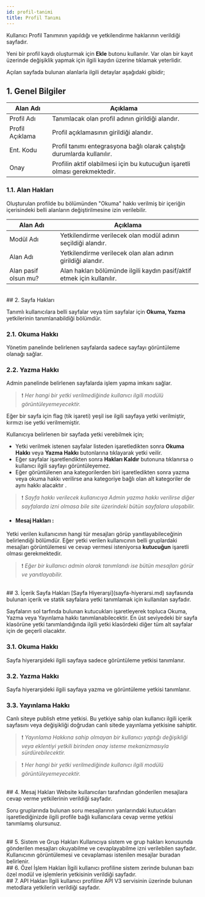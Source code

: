 ```yaml
---
id: profil-tanimi
title: Profil Tanımı
---
```


Kullanıcı Profil Tanımının yapıldığı ve yetkilendirme haklarının verildiği sayfadır.

Yeni bir profil kaydı oluşturmak için **Ekle** butonu kullanılır. Var olan bir kayıt üzerinde değişiklik yapmak için ilgili kaydın üzerine tıklamak yeterlidir.

Açılan sayfada bulunan alanlarla ilgili detaylar aşağıdaki gibidir;

## 1. Genel Bilgiler

|Alan Adı|Açıklama|
|--|--|
|Profil Adı|Tanımlacak olan profil adının girildiği alandır.|
|Profil Açıklama|Profil açıklamasının girildiği alandır.|
|Ent. Kodu|Profil tanımı entegrasyona bağlı olarak çalıştığı durumlarda kullanılır.|
|Onay|Profilin aktif olabilmesi için bu kutucuğun işaretli olması gerekmektedir.|

### 1.1. Alan Hakları

Oluşturulan profilde bu bölümünden "Okuma" hakkı verilmiş bir içeriğin içerisindeki belli alanların değiştirilmesine izin verilebilir.

|Alan Adı|Açıklama|
|--|--|
|Modül Adı|Yetkilendirme verilecek olan modül adının seçildiği alandır.|
|Alan Adı|Yetkilendirme verilecek olan alan adının girildiği alandır.|
|Alan pasif olsun mu?|Alan hakları bölümünde ilgili kaydın pasif/aktif etmek için kullanılır.|

<br>
## 2. Sayfa Hakları

Tanımlı kullanıcılara belli sayfalar veya tüm sayfalar için  **Okuma, Yazma** yetkilerinin tanımlanabildiği bölümdür.

### 2.1. Okuma Hakkı
Yönetim panelinde belirlenen sayfalarda sadece sayfayı görüntüleme olanağı sağlar.

### 2.2. Yazma Hakkı
Admin panelinde belirlenen sayfalarda işlem yapma imkanı sağlar. 

>❗ _Her hangi bir yetki verilmediğinde kullanıcı ilgili modülü görüntüleyemeyecektir._

Eğer bir sayfa için flag (tik işareti) yeşil ise ilgili sayfaya yetki verilmiştir, kırmızı ise yetki verilmemiştir.

Kullanıcıya belirlenen bir sayfada yetki verebilmek için;

- Yetki verilmek istenen sayfalar listeden işaretledikten sonra **Okuma Hakkı** veya **Yazma Hakkı** butonlarına tıklayarak yetki veilir.
- Eğer sayfalar işaretlendikten sonra **Hakları Kaldır** butonuna tıklanırsa o kullanıcı ilgili sayfayı görüntüleyemez.
- Eğer görüntülenen ana kategorilerden biri işaretledikten sonra yazma veya okuma hakkı verilirse ana kategoriye bağlı olan alt kategoriler de aynı hakkı alacaktır .

>❗ _Sayfa hakkı verilecek kullanıcıya Admin yazma hakkı verilirse diğer sayfalarda izni olmasa bile site üzerindeki bütün sayfalara ulaşabilir._


- #### Mesaj Hakları :
Yetki verilen kullanıcının hangi tür mesajları görüp yanıtlayabileceğinin belirlendiği bölümdür. Eğer yetki verilen kullanıcının belli gruplardaki mesajları görüntülemesi ve cevap vermesi isteniyorsa **kutucuğun** işaretli olması gerekmektedir.

>❗ _Eğer bir kullanıcı admin olarak tanımlandı ise bütün mesajları görür ve yanıtlayabilir._

<br>
## 3. İçerik Sayfa Hakları
[Sayfa Hiyerarşi](sayfa-hiyerarsi.md) sayfasında bulunan içerik ve statik sayfalara yetki tanımlamak için kullanılan sayfadır.

Sayfaların sol tarfında bulunan kutucukları işaretleyerek topluca Okuma, Yazma veya Yayınlama hakkı tanımlanabilecektir. En üst seviyedeki bir sayfa klasörüne yetki tanımlandığında ilgili yetki klasördeki diğer tüm alt sayfalar için de geçerli olacaktır.

### 3.1. Okuma Hakkı
Sayfa hiyerarşideki ilgili sayfaya sadece görüntüleme yetkisi tanımlanır.

### 3.2. Yazma Hakkı
Sayfa hiyerarşideki ilgili sayfaya yazma ve görüntüleme yetkisi tanımlanır.

### 3.3. Yayınlama Hakkı
Canlı siteye publish etme yetkisi. Bu yetkiye sahip olan kullanıcı ilgili içerik sayfasını veya değişikliği doğrudan canlı sitede yayınlama yetkisine sahiptir.

>❗ _Yayınlama Hakkına sahip olmayan bir kullanıcı yaptığı değişikliği veya eklentiyi yetkili birinden onay isteme mekanizmasıyla sürdürebilecektir._

>❗ _Her hangi bir yetki verilmediğinde kullanıcı ilgili modülü görüntüleyemeyecektir._

<br>
## 4. Mesaj Hakları
Website kullanıcıları tarafından gönderilen mesajlara cevap verme yetkilerinin verildiği sayfadır. 

Soru gruplarında bulunan soru mesajlarının yanlarındaki kutucukları işaretlediğinizde ilgili profile bağlı kullanıcılara cevap verme yetkisi tanımlamış olursunuz. 

<br>
## 5. Sistem ve Grup Hakları
Kullanıcıya sistem ve grup hakları konusunda gönderilen mesajları okuyabilme ve cevaplayabilme izni verilebilen sayfadır. Kullanıcının görüntülemesi ve cevaplaması istenilen mesajlar buradan belirlenir.

<br>
## 6. Özel İşlem Hakları
İlgili kullanıcı profiline sistem zerinde bulunan bazı özel modül ve işlemlerin yetkisinin verildiği sayfadır. 

<br>
## 7. API Hakları
İlgili kullanıcı profiline API V3 servisinin üzerinde bulunan metodlara yetkilerin verildiği sayfadır. 
